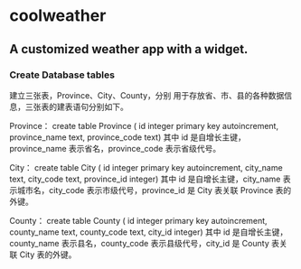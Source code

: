 # coolweather

## A customized weather app with a widget.

### Create Database tables

建立三张表，Province、City、County，分别
用于存放省、市、县的各种数据信息，三张表的建表语句分别如下。

Province：
create table Province (
id integer primary key autoincrement,
province_name text,
province_code text)
其中 id 是自增长主键，province_name 表示省名，province_code 表示省级代号。


City：
create table City (
id integer primary key autoincrement,
city_name text,
city_code text,
province_id integer)
其中 id 是自增长主键，city_name 表示城市名，city_code 表示市级代号，province_id 是
City 表关联 Province 表的外键。


County：
create table County (
id integer primary key autoincrement,
county_name text,
county_code text,
city_id integer)
其中 id 是自增长主键，county_name 表示县名，county_code 表示县级代号，city_id 是
County 表关联 City 表的外键。

